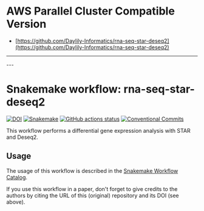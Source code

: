 # AWS Parallel Cluster Compatible Version
- [https://github.com/Daylily-Informatics/rna-seq-star-deseq2](https://github.com/Daylily-Informatics/rna-seq-star-deseq2)

---

\---

# Snakemake workflow: rna-seq-star-deseq2

[![DOI](https://zenodo.org/badge/DOI/10.5281/zenodo.4737358.svg)](https://doi.org/10.5281/zenodo.4737358)
[![Snakemake](https://img.shields.io/badge/snakemake-≥6.1.0-brightgreen.svg)](https://snakemake.github.io)
[![GitHub actions status](https://github.com/snakemake-workflows/rna-seq-star-deseq2/workflows/Tests/badge.svg?branch=master)](https://github.com/snakemake-workflows/rna-seq-star-deseq2/actions?query=branch%3Amaster+workflow%3ATests)
[![Conventional Commits](https://img.shields.io/badge/Conventional%20Commits-1.0.0-%23FE5196?logo=conventionalcommits&logoColor=white)](https://conventionalcommits.org)

This workflow performs a differential gene expression analysis with STAR and Deseq2.

## Usage

The usage of this workflow is described in the [Snakemake Workflow Catalog](https://snakemake.github.io/snakemake-workflow-catalog/?usage=snakemake-workflows%2Frna-seq-star-deseq2).

If you use this workflow in a paper, don't forget to give credits to the authors by citing the URL of this (original) repository and its DOI (see above).
